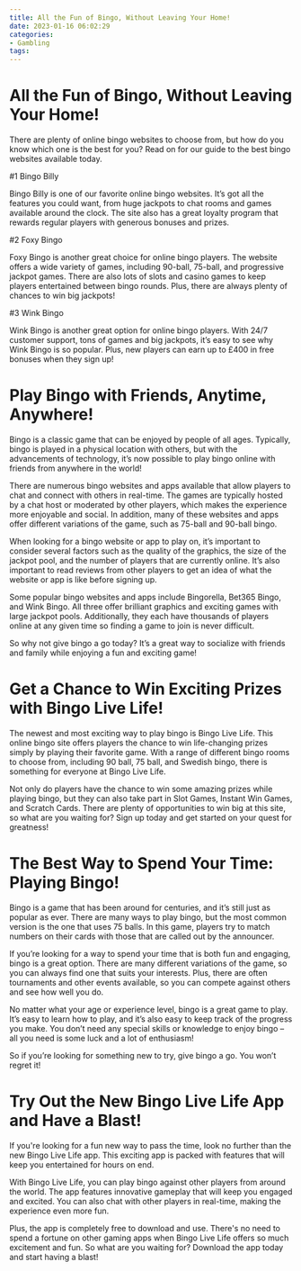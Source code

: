 ```yaml
---
title: All the Fun of Bingo, Without Leaving Your Home!
date: 2023-01-16 06:02:29
categories:
- Gambling
tags:
---
```



#  All the Fun of Bingo, Without Leaving Your Home!

There are plenty of online bingo websites to choose from, but how do you know which one is the best for you? Read on for our guide to the best bingo websites available today.

#1 Bingo Billy

Bingo Billy is one of our favorite online bingo websites. It’s got all the features you could want, from huge jackpots to chat rooms and games available around the clock. The site also has a great loyalty program that rewards regular players with generous bonuses and prizes.

#2 Foxy Bingo

Foxy Bingo is another great choice for online bingo players. The website offers a wide variety of games, including 90-ball, 75-ball, and progressive jackpot games. There are also lots of slots and casino games to keep players entertained between bingo rounds. Plus, there are always plenty of chances to win big jackpots!

#3 Wink Bingo

Wink Bingo is another great option for online bingo players. With 24/7 customer support, tons of games and big jackpots, it’s easy to see why Wink Bingo is so popular. Plus, new players can earn up to £400 in free bonuses when they sign up!

#  Play Bingo with Friends, Anytime, Anywhere!

Bingo is a classic game that can be enjoyed by people of all ages. Typically, bingo is played in a physical location with others, but with the advancements of technology, it’s now possible to play bingo online with friends from anywhere in the world!

There are numerous bingo websites and apps available that allow players to chat and connect with others in real-time. The games are typically hosted by a chat host or moderated by other players, which makes the experience more enjoyable and social. In addition, many of these websites and apps offer different variations of the game, such as 75-ball and 90-ball bingo.

When looking for a bingo website or app to play on, it’s important to consider several factors such as the quality of the graphics, the size of the jackpot pool, and the number of players that are currently online. It’s also important to read reviews from other players to get an idea of what the website or app is like before signing up.

Some popular bingo websites and apps include Bingorella, Bet365 Bingo, and Wink Bingo. All three offer brilliant graphics and exciting games with large jackpot pools. Additionally, they each have thousands of players online at any given time so finding a game to join is never difficult.

So why not give bingo a go today? It’s a great way to socialize with friends and family while enjoying a fun and exciting game!

#  Get a Chance to Win Exciting Prizes with Bingo Live Life!

The newest and most exciting way to play bingo is Bingo Live Life. This online bingo site offers players the chance to win life-changing prizes simply by playing their favorite game. With a range of different bingo rooms to choose from, including 90 ball, 75 ball, and Swedish bingo, there is something for everyone at Bingo Live Life.

Not only do players have the chance to win some amazing prizes while playing bingo, but they can also take part in Slot Games, Instant Win Games, and Scratch Cards. There are plenty of opportunities to win big at this site, so what are you waiting for? Sign up today and get started on your quest for greatness!

#  The Best Way to Spend Your Time: Playing Bingo!

Bingo is a game that has been around for centuries, and it’s still just as popular as ever. There are many ways to play bingo, but the most common version is the one that uses 75 balls. In this game, players try to match numbers on their cards with those that are called out by the announcer.

If you’re looking for a way to spend your time that is both fun and engaging, bingo is a great option. There are many different variations of the game, so you can always find one that suits your interests. Plus, there are often tournaments and other events available, so you can compete against others and see how well you do.

No matter what your age or experience level, bingo is a great game to play. It’s easy to learn how to play, and it’s also easy to keep track of the progress you make. You don’t need any special skills or knowledge to enjoy bingo – all you need is some luck and a lot of enthusiasm!

So if you’re looking for something new to try, give bingo a go. You won’t regret it!

#  Try Out the New Bingo Live Life App and Have a Blast!

If you're looking for a fun new way to pass the time, look no further than the new Bingo Live Life app. This exciting app is packed with features that will keep you entertained for hours on end.

With Bingo Live Life, you can play bingo against other players from around the world. The app features innovative gameplay that will keep you engaged and excited. You can also chat with other players in real-time, making the experience even more fun.

Plus, the app is completely free to download and use. There's no need to spend a fortune on other gaming apps when Bingo Live Life offers so much excitement and fun. So what are you waiting for? Download the app today and start having a blast!